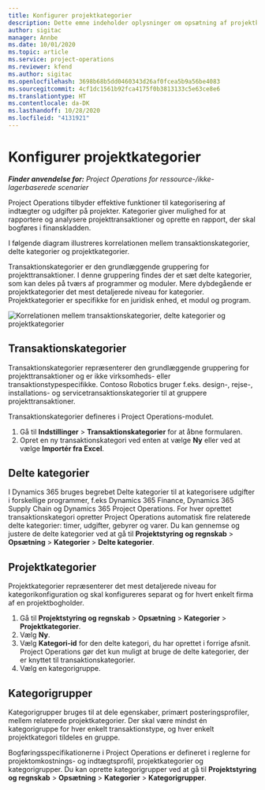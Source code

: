 ```yaml
---
title: Konfigurer projektkategorier
description: Dette emne indeholder oplysninger om opsætning af projektkategorier.
author: sigitac
manager: Annbe
ms.date: 10/01/2020
ms.topic: article
ms.service: project-operations
ms.reviewer: kfend
ms.author: sigitac
ms.openlocfilehash: 3698b68b5dd0460343d26af0fcea5b9a56be4083
ms.sourcegitcommit: 4cf1dc1561b92fca4175f0b3813133c5e63ce8e6
ms.translationtype: HT
ms.contentlocale: da-DK
ms.lasthandoff: 10/28/2020
ms.locfileid: "4131921"
---
```

# <a name="configure-project-categories"></a>Konfigurer projektkategorier

_**Finder anvendelse for:** Project Operations for ressource-/ikke-lagerbaserede scenarier_

Project Operations tilbyder effektive funktioner til kategorisering af indtægter og udgifter på projekter. Kategorier giver mulighed for at rapportere og analysere projekttransaktioner og oprette en rapport, der skal bogføres i finanskladden.

I følgende diagram illustreres korrelationen mellem transaktionskategorier, delte kategorier og projektkategorier. 

Transaktionskategorier er den grundlæggende gruppering for projekttransaktioner. I denne gruppering findes der et sæt delte kategorier, som kan deles på tværs af programmer og moduler. Mere dybdegående er projektkategorier det mest detaljerede niveau for kategorier. Projektkategorier er specifikke for en juridisk enhed, et modul og program.

![Korrelationen mellem transaktionskategorier, delte kategorier og projektkategorier](media/project-categories.png)

## <a name="transaction-categories"></a>Transaktionskategorier

Transaktionskategorier repræsenterer den grundlæggende gruppering for projekttransaktioner og er ikke virksomheds- eller transaktionstypespecifikke. Contoso Robotics bruger f.eks. design-, rejse-, installations- og servicetransaktionskategorier til at gruppere projekttransaktioner.

Transaktionskategorier defineres i Project Operations-modulet. 
1. Gå til **Indstillinger** \> **Transaktionskategorier** for at åbne formularen. 
2. Opret en ny transaktionskategori ved enten at vælge **Ny** eller ved at vælge **Importér fra Excel**.

## <a name="shared-categories"></a>Delte kategorier

I Dynamics 365 bruges begrebet Delte kategorier til at kategorisere udgifter i forskellige programmer, f.eks Dynamics 365 Finance, Dynamics 365 Supply Chain og Dynamics 365 Project Operations. For hver oprettet transaktionskategori opretter Project Operations automatisk fire relaterede delte kategorier: timer, udgifter, gebyrer og varer. Du kan gennemse og justere de delte kategorier ved at gå til **Projektstyring og regnskab** \> **Opsætning** \> **Kategorier** \> **Delte kategorier**.

## <a name="project-categories"></a>Projektkategorier

Projektkategorier repræsenterer det mest detaljerede niveau for kategorikonfiguration og skal konfigureres separat og for hvert enkelt firma af en projektbogholder.

1. Gå til **Projektstyring og regnskab** \> **Opsætning** \> **Kategorier** \> **Projektkategorier**.
2. Vælg **Ny**.
3. Vælg **Kategori-id** for den delte kategori, du har oprettet i forrige afsnit. Project Operations gør det kun muligt at bruge de delte kategorier, der er knyttet til transaktionskategorier.
4. Vælg en kategorigruppe.

## <a name="category-groups"></a>Kategorigrupper

Kategorigrupper bruges til at dele egenskaber, primært posteringsprofiler, mellem relaterede projektkategorier. Der skal være mindst én kategorigruppe for hver enkelt transaktionstype, og hver enkelt projektkategori tildeles en gruppe.

Bogføringsspecifikationerne i Project Operations er defineret i reglerne for projektomkostnings- og indtægtsprofil, projektkategorier og kategorigrupper. Du kan oprette kategorigrupper ved at gå til **Projektstyring og regnskab** \> **Opsætning** \> **Kategorier** \> **Kategorigrupper**.

